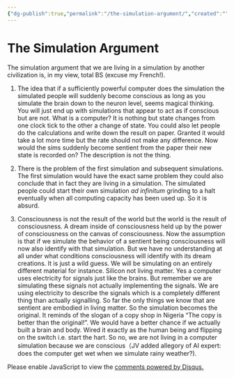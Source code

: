 ```yaml
---
{"dg-publish":true,"permalink":"/the-simulation-argument/","created":"","updated":""}
---
```



<!-- Google tag (gtag.js) --> <script async src="https://www.googletagmanager.com/gtag/js?id=G-VTS8P5L3R1"></script> <script> window.dataLayer = window.dataLayer || []; function gtag(){dataLayer.push(arguments);} gtag('js', new Date()); gtag('config', 'G-VTS8P5L3R1'); </script>


# The Simulation Argument

The simulation argument that we are living in a simulation by another civilization is, in my view, total BS (excuse my French!).

1. The idea that if a sufficiently powerful computer does the simulation the simulated people will suddenly become conscious as long as you simulate the brain down to the neuron level, seems magical thinking. You will just end up with simulations that appear to act as if conscious but are not. What is a computer? It is nothing but state changes from one clock tick to the other a change of state. You could also let people do the calculations and write down the result on paper. Granted it would take a lot more time but the rate should not make any difference. Now would the sims suddenly become sentient from the paper their new state is recorded on? The description is not the thing.
    
2. There is the problem of the first simulation and subsequent simulations. The first simulation would have the exact same problem they could also conclude that in fact they are living in a simulation. The simulated people could start their own simulation _ad infinitum_ grinding to a halt eventually when all computing capacity has been used up. So it is absurd.
    
3. Consciousness is not the result of the world but the world is the result of consciousness. A dream inside of consciousness held up by the power of consciousness on the canvas of consciousness. Now the assumption is that if we simulate the behavior of a sentient being consciousness will now also identify with that simulation. But we have no understanding at all under what conditions consciousness will identify with its dream creations. It is just a wild guess. We will be simulating on an entirely different material for instance. Silicon not living matter. Yes a computer uses electricity for signals just like the brains. But remember we are simulating these signals not actually implementing the signals. We are using electricity to describe the signals which is a completely different thing than actually signalling. So far the only things we know that are sentient are embodied in living matter. So the simulation becomes the original. It reminds of the slogan of a copy shop in Nigeria “The copy is better than the original!”. We would have a better chance if we actually built a brain and body. Wired it exactly as the human being and flipping on the switch i.e. start the hart. So no, we are not living in a computer simulation because we are conscious（JV added allegory of AI expert: does the computer get wet when we simulate rainy weather?).



<div id="disqus_thread"></div>
<script>
    /**
    *  RECOMMENDED CONFIGURATION VARIABLES: EDIT AND UNCOMMENT THE SECTION BELOW TO INSERT DYNAMIC VALUES FROM YOUR PLATFORM OR CMS.
    *  LEARN WHY DEFINING THESE VARIABLES IS IMPORTANT: https://disqus.com/admin/universalcode/#configuration-variables    */
    /*
    var disqus_config = function () {
    this.page.url = PAGE_URL;  // Replace PAGE_URL with your page's canonical URL variable
    this.page.identifier = PAGE_IDENTIFIER; // Replace PAGE_IDENTIFIER with your page's unique identifier variable
    };
    */
    (function() { // DON'T EDIT BELOW THIS LINE
    var d = document, s = d.createElement('script');
    s.src = 'https://www-spiritual-garden-com.disqus.com/embed.js';
    s.setAttribute('data-timestamp', +new Date());
    (d.head || d.body).appendChild(s);
    })();
</script>
<noscript>Please enable JavaScript to view the <a href="https://disqus.com/?ref_noscript">comments powered by Disqus.</a></noscript>